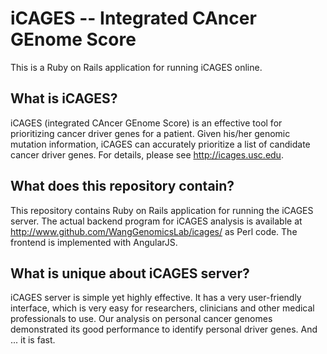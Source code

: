 iCAGES -- Integrated CAncer GEnome Score
==================

This is a Ruby on Rails application for running iCAGES online.

## What is iCAGES?

iCAGES (integrated CAncer GEnome Score) is an effective tool for prioritizing cancer driver genes for a patient. Given his/her genomic mutation information, iCAGES can accurately prioritize a list of candidate cancer driver genes. For details, please see http://icages.usc.edu.

## What does this repository contain?

This repository contains Ruby on Rails application for running the iCAGES server. The actual backend program for iCAGES analysis is available at http://www.github.com/WangGenomicsLab/icages/ as Perl code. The frontend is implemented with AngularJS.

## What is unique about iCAGES server?

iCAGES server is simple yet highly effective. It has a very user-friendly interface, which is very easy for researchers, clinicians and other medical professionals to use. Our analysis on personal cancer genomes demonstrated its good performance to identify personal driver genes. And ... it is fast.
